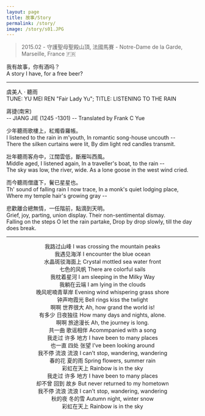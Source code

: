 ```yaml
---
layout: page
title: 故事/Story
permalink: /story/
image: /story/s01.JPG
---
```

> 2015.02 - 守護聖母聖殿山頂, 法國馬賽 - Notre-Dame de la Garde, Marseille, France 🇫🇷 

我有故事，你有酒吗？  
A story I have, for a free beer?

---

虞美人 · 聽雨    
TUNE: YU MEI REN  "Fair Lady Yu"; TITLE: LISTENING TO THE RAIN  

蔣捷(南宋)    
-- JIANG JIE (1245 -1301)  -- Translated by Frank C Yue  

少年聽雨歌樓上，紅燭昏羅帳。    
I listened to the rain in m'youth,  In romantic song-house uncouth --  
There the silken curtains were lit,  By dim light red candles transmit.  

壯年聽雨客舟中，江闊雲低，斷雁叫西風。    
Middle aged, I listened again, In a traveller's boat, to the rain --  
The sky was low, the river, wide. As a lone goose in the west wind cried.  

而今聽雨僧廬下，鬢已星星也。    
Th' sound of falling rain I now trace, In a monk's quiet lodging place,   
Where my temple hair's growing gray --   

悲歡離合總無情，一任階前，點滴到天明。     
Grief, joy, parting, union display. Their non-sentimental dismay.  
Falling on the steps O let the rain partake, Drop by drop slowly, till the day does break.  

---

<center>我路过山峰 I was crossing the mountain peaks</center>
<center>我遇见海洋 I encounter the blue ocean</center>
<center>水晶斑驳海面上 Crystal mottled sea water front</center>
<center>七色的风帆 There are colorful sails</center>
<center>我枕着星河 I am sleeping in the Milky Way</center>
<center>我躺在云端 I am lying in the clouds</center>
<center>晚风呢喃青草岸 Evening wind whispering grass shore</center>
<center>钟声吻霞光 Bell rings kiss the twlight</center>
<center>啊啊 世界很大 Ah, how grand the world is!</center>
<center>有多少 日夜独往 How many days and nights, alone.</center>
<center>啊啊 旅途漫长 Ah, the journey is long.</center>
<center>共一曲 歌谣相伴 Acommpanied with a song</center>
<center>我走过 许多 地方 I have been to many places</center>
<center>也一直 四处 张望 I’ve been looking around</center>
<center>我不停 流浪 流浪  I can't stop, wandering, wandering</center>
<center>春的花 夏的雨 Spring flowers, summer rain</center>
<center>彩虹在天上 Rainbow is in the sky</center>
<center>我走过 许多 地方  I have been to many places</center>
<center>却不曾 回到 故乡 But never returned to my hometown</center>
<center>我不停 流浪 流浪 I can't stop, wandering, wandering</center>
<center>秋的夜 冬的雪 Autumn night, winter snow</center>
<center>彩虹在天上 Rainbow is in the sky</center>
